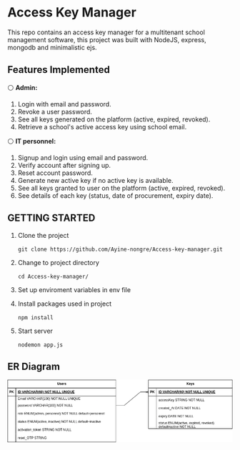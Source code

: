 # Access Key Manager
This repo contains an access key manager for a multitenant school management software, this project was built with NodeJS, express, mongodb and minimalistic ejs.

## Features Implemented
⚪ <strong>Admin:</strong>
1. Login with email and password.
2. Revoke a user password.
3. See all keys generated on the platform (active, expired, revoked).
4. Retrieve a school's active access key using school email.<br>

⚪ <strong>IT personnel:</strong>
1. Signup and login using email and password.
2. Verify account after signing up.
3. Reset account password.
4. Generate new active key if no active key is available.
5.  See all keys granted to user on the platform (active, expired, revoked).
6.  See details of each key (status, date of procurement, expiry date).
## GETTING STARTED
1. Clone the project
 
   ```
   git clone https://github.com/Ayine-nongre/Access-key-manager.git
   ```
2. Change to project directory

    ```
    cd Access-key-manager/
    ```
3. Set up enviroment variables in env file
4. Install packages used in project

   ```
   npm install
   ```
5. Start server

    ```
    nodemon app.js
    ```

## ER Diagram
![ER diagram](https://github.com/Ayine-nongre/Access-key-manager/blob/main/ER%20Diagram.drawio.png)
